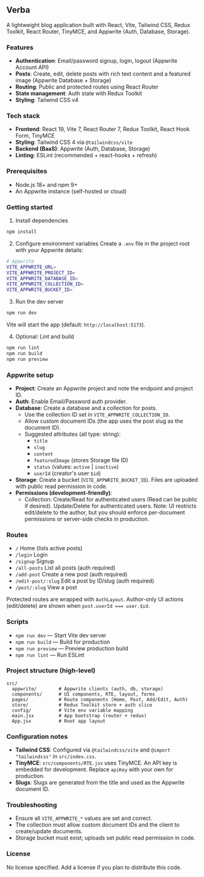 ## Verba

A lightweight blog application built with React, Vite, Tailwind CSS, Redux Toolkit, React Router, TinyMCE, and Appwrite (Auth, Database, Storage).

### Features
- **Authentication**: Email/password signup, login, logout (Appwrite Account API)
- **Posts**: Create, edit, delete posts with rich text content and a featured image (Appwrite Database + Storage)
- **Routing**: Public and protected routes using React Router
- **State management**: Auth state with Redux Toolkit
- **Styling**: Tailwind CSS v4

### Tech stack
- **Frontend**: React 19, Vite 7, React Router 7, Redux Toolkit, React Hook Form, TinyMCE
- **Styling**: Tailwind CSS 4 via `@tailwindcss/vite`
- **Backend (BaaS)**: Appwrite (Auth, Database, Storage)
- **Linting**: ESLint (recommended + react-hooks + refresh)

### Prerequisites
- Node.js 18+ and npm 9+
- An Appwrite instance (self-hosted or cloud)

### Getting started
1) Install dependencies
```bash
npm install
```

2) Configure environment variables
Create a `.env` file in the project root with your Appwrite details:
```bash
# Appwrite
VITE_APPWRITE_URL=
VITE_APPWRITE_PROJECT_ID=
VITE_APPWRITE_DATABASE_ID=
VITE_APPWRITE_COLLECTION_ID=
VITE_APPWRITE_BUCKET_ID=
```

3) Run the dev server
```bash
npm run dev
```
Vite will start the app (default: `http://localhost:5173`).

4) Optional: Lint and build
```bash
npm run lint
npm run build
npm run preview
```

### Appwrite setup
- **Project**: Create an Appwrite project and note the endpoint and project ID.
- **Auth**: Enable Email/Password auth provider.
- **Database**: Create a database and a collection for posts.
  - Use the collection ID set in `VITE_APPWRITE_COLLECTION_ID`.
  - Allow custom document IDs (the app uses the post slug as the document ID).
  - Suggested attributes (all type: string):
    - `title`
    - `slug`
    - `content`
    - `featuredImage` (stores Storage file ID)
    - `status` (values: `active` | `inactive`)
    - `userId` (creator's user `$id`)
- **Storage**: Create a bucket (`VITE_APPWRITE_BUCKET_ID`). Files are uploaded with public read permission in code.
- **Permissions (development-friendly)**:
  - Collection: Create/Read for authenticated users (Read can be public if desired). Update/Delete for authenticated users. Note: UI restricts edit/delete to the author, but you should enforce per-document permissions or server-side checks in production.

### Routes
- `/` Home (lists active posts)
- `/login` Login
- `/signup` Signup
- `/all-posts` List all posts (auth required)
- `/add-post` Create a new post (auth required)
- `/edit-post/:slug` Edit a post by ID/slug (auth required)
- `/post/:slug` View a post

Protected routes are wrapped with `AuthLayout`. Author-only UI actions (edit/delete) are shown when `post.userId === user.$id`.

### Scripts
- `npm run dev` — Start Vite dev server
- `npm run build` — Build for production
- `npm run preview` — Preview production build
- `npm run lint` — Run ESLint

### Project structure (high-level)
```
src/
  appwrite/        # Appwrite clients (auth, db, storage)
  components/      # UI components, RTE, layout, forms
  pages/           # Route components (Home, Post, Add/Edit, Auth)
  store/           # Redux Toolkit store + auth slice
  config/          # Vite env variable mapping
  main.jsx         # App bootstrap (router + redux)
  App.jsx          # Root app layout
```

### Configuration notes
- **Tailwind CSS**: Configured via `@tailwindcss/vite` and `@import "tailwindcss"` in `src/index.css`.
- **TinyMCE**: `src/components/RTE.jsx` uses TinyMCE. An API key is embedded for development. Replace `apiKey` with your own for production.
- **Slugs**: Slugs are generated from the title and used as the Appwrite document ID.

### Troubleshooting
- Ensure all `VITE_APPWRITE_*` values are set and correct.
- The collection must allow custom document IDs and the client to create/update documents.
- Storage bucket must exist; uploads set public read permission in code.

### License
No license specified. Add a license if you plan to distribute this code.
